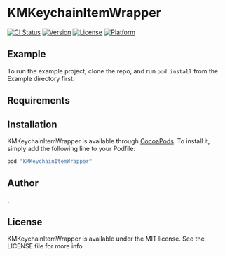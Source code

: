 # KMKeychainItemWrapper

[![CI Status](http://img.shields.io/travis//KeychainItemWrapper.svg?style=flat)](https://travis-ci.org//KeychainItemWrapper)
[![Version](https://img.shields.io/cocoapods/v/KeychainItemWrapper.svg?style=flat)](http://cocoapods.org/pods/KeychainItemWrapper)
[![License](https://img.shields.io/cocoapods/l/KeychainItemWrapper.svg?style=flat)](http://cocoapods.org/pods/KeychainItemWrapper)
[![Platform](https://img.shields.io/cocoapods/p/KeychainItemWrapper.svg?style=flat)](http://cocoapods.org/pods/KeychainItemWrapper)

## Example

To run the example project, clone the repo, and run `pod install` from the Example directory first.

## Requirements

## Installation

KMKeychainItemWrapper is available through [CocoaPods](http://cocoapods.org). To install
it, simply add the following line to your Podfile:

```ruby
pod "KMKeychainItemWrapper"
```

## Author

, 

## License

KMKeychainItemWrapper is available under the MIT license. See the LICENSE file for more info.
